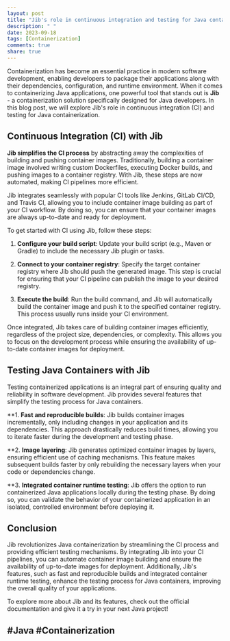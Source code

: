 ```yaml
---
layout: post
title: "Jib's role in continuous integration and testing for Java containerization"
description: " "
date: 2023-09-18
tags: [Containerization]
comments: true
share: true
---
```


Containerization has become an essential practice in modern software development, enabling developers to package their applications along with their dependencies, configuration, and runtime environment. When it comes to containerizing Java applications, one powerful tool that stands out is **Jib** - a containerization solution specifically designed for Java developers. In this blog post, we will explore Jib's role in continuous integration (CI) and testing for Java containerization.

## Continuous Integration (CI) with Jib

**Jib simplifies the CI process** by abstracting away the complexities of building and pushing container images. Traditionally, building a container image involved writing custom Dockerfiles, executing Docker builds, and pushing images to a container registry. With Jib, these steps are now automated, making CI pipelines more efficient.

Jib integrates seamlessly with popular CI tools like Jenkins, GitLab CI/CD, and Travis CI, allowing you to include container image building as part of your CI workflow. By doing so, you can ensure that your container images are always up-to-date and ready for deployment.

To get started with CI using Jib, follow these steps:

1. **Configure your build script**: Update your build script (e.g., Maven or Gradle) to include the necessary Jib plugin or tasks.

2. **Connect to your container registry**: Specify the target container registry where Jib should push the generated image. This step is crucial for ensuring that your CI pipeline can publish the image to your desired registry.

3. **Execute the build**: Run the build command, and Jib will automatically build the container image and push it to the specified container registry. This process usually runs inside your CI environment.

Once integrated, Jib takes care of building container images efficiently, regardless of the project size, dependencies, or complexity. This allows you to focus on the development process while ensuring the availability of up-to-date container images for deployment.

## Testing Java Containers with Jib

Testing containerized applications is an integral part of ensuring quality and reliability in software development. Jib provides several features that simplify the testing process for Java containers.

**1. **Fast and reproducible builds**: Jib builds container images incrementally, only including changes in your application and its dependencies. This approach drastically reduces build times, allowing you to iterate faster during the development and testing phase.

**2. **Image layering**: Jib generates optimized container images by layers, ensuring efficient use of caching mechanisms. This feature makes subsequent builds faster by only rebuilding the necessary layers when your code or dependencies change.

**3. **Integrated container runtime testing**: Jib offers the option to run containerized Java applications locally during the testing phase. By doing so, you can validate the behavior of your containerized application in an isolated, controlled environment before deploying it.

## Conclusion

Jib revolutionizes Java containerization by streamlining the CI process and providing efficient testing mechanisms. By integrating Jib into your CI pipelines, you can automate container image building and ensure the availability of up-to-date images for deployment. Additionally, Jib's features, such as fast and reproducible builds and integrated container runtime testing, enhance the testing process for Java containers, improving the overall quality of your applications.

To explore more about Jib and its features, check out the official documentation and give it a try in your next Java project!

## #Java #Containerization